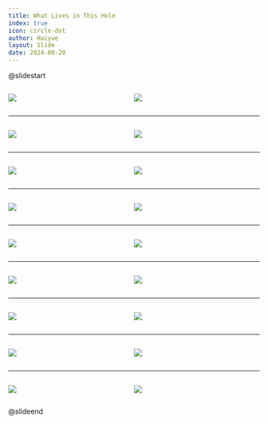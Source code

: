 ```yaml
---
title: What Lives in This Hole
index: true
icon: circle-dot
author: Haiyue
layout: Slide
date: 2024-09-20
---
```

 
@slidestart

<div style="display:flex">
<div style="flex:1">

![](/data/english/reading/Level-K/What%20Lives%20in%20This%20Hole/001.png)
</div>
<div style="flex:1">

![](/data/english/reading/Level-K/What%20Lives%20in%20This%20Hole/002.png)
</div>
</div>

---

<div style="display:flex">
<div style="flex:1">

![](/data/english/reading/Level-K/What%20Lives%20in%20This%20Hole/003.png)
</div>
<div style="flex:1">

![](/data/english/reading/Level-K/What%20Lives%20in%20This%20Hole/004.png)
</div>
</div>

---

<div style="display:flex">
<div style="flex:1">

![](/data/english/reading/Level-K/What%20Lives%20in%20This%20Hole/005.png)
</div>
<div style="flex:1">

![](/data/english/reading/Level-K/What%20Lives%20in%20This%20Hole/006.png)
</div>
</div>

---

<div style="display:flex">
<div style="flex:1">

![](/data/english/reading/Level-K/What%20Lives%20in%20This%20Hole/007.png)
</div>
<div style="flex:1">

![](/data/english/reading/Level-K/What%20Lives%20in%20This%20Hole/008.png)
</div>
</div>

---

<div style="display:flex">
<div style="flex:1">

![](/data/english/reading/Level-K/What%20Lives%20in%20This%20Hole/009.png)
</div>
<div style="flex:1">

![](/data/english/reading/Level-K/What%20Lives%20in%20This%20Hole/010.png)
</div>
</div>

---

<div style="display:flex">
<div style="flex:1">

![](/data/english/reading/Level-K/What%20Lives%20in%20This%20Hole/011.png)
</div>
<div style="flex:1">

![](/data/english/reading/Level-K/What%20Lives%20in%20This%20Hole/012.png)
</div>
</div>

---

<div style="display:flex">
<div style="flex:1">

![](/data/english/reading/Level-K/What%20Lives%20in%20This%20Hole/013.png)
</div>
<div style="flex:1">

![](/data/english/reading/Level-K/What%20Lives%20in%20This%20Hole/014.png)
</div>
</div>

---

<div style="display:flex">
<div style="flex:1">

![](/data/english/reading/Level-K/What%20Lives%20in%20This%20Hole/015.png)
</div>
<div style="flex:1">

![](/data/english/reading/Level-K/What%20Lives%20in%20This%20Hole/016.png)
</div>
</div>

---

<div style="display:flex">
<div style="flex:1">

![](/data/english/reading/Level-K/What%20Lives%20in%20This%20Hole/017.png)
</div>
<div style="flex:1">

![](/data/english/reading/Level-K/What%20Lives%20in%20This%20Hole/018.png)
</div>
</div>

@slideend